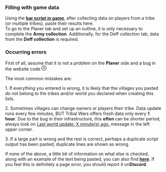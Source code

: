 ### Filling with game data

<div class="p-3 mb-2 bg-light text-dark"><i class="bi bi-info-square"></i> Using the <b><a target="_blank" href="/en/documentation/scripts/army_and_defence_collection/">bar script in game</a></b>, after collecting data on players from a tribe (or multiple tribes), paste their results here.</div>

<div class="p-3 mb-2 bg-light text-dark"><i class="bi bi-info-square"></i> To go to the <span class="md-error">Planer</span> tab and set up an outline, it is only necessary to complete the <b>Army collection</b>. Additionally, for the <span class="md-error">Deff collection</span> tab, data from the <b>Deff collection</b> is required.</div>

### Occurring errors

First of all, assume that it is not a problem on the <b>Planer</b> side and a bug in the website code <svg xmlns="http://www.w3.org/2000/svg" width="16" height="16" fill="currentColor" class="bi bi-emoji-smile-upside-down" viewBox="0 0 16 16"><path d="M8 1a7 7 0 1 0 0 14A7 7 0 0 0 8 1zm0-1a8 8 0 1 1 0 16A8 8 0 0 1 8 0z"/><path d="M4.285 6.433a.5.5 0 0 0 .683-.183A3.498 3.498 0 0 1 8 4.5c1.295 0 2.426.703 3.032 1.75a.5.5 0 0 0 .866-.5A4.498 4.498 0 0 0 8 3.5a4.5 4.5 0 0 0-3.898 2.25.5.5 0 0 0 .183.683zM7 9.5C7 8.672 6.552 8 6 8s-1 .672-1 1.5.448 1.5 1 1.5 1-.672 1-1.5zm4 0c0-.828-.448-1.5-1-1.5s-1 .672-1 1.5.448 1.5 1 1.5 1-.672 1-1.5z"/></svg>

The most common mistakes are:

<p class = "my-2"> <span class = "md-error"> 1. </span> If everything you entered is wrong, it is likely that the villages you pasted do not belong to the tribes and/or world you declared when creating this lists. </p>
<p class = "my-2"> <span class = "md-error"> 2. </span> Sometimes villages can change owners or players their tribe. Data update runs every few minutes, BUT Tribal Wars offers fresh data only every <b>1 hour</b>. Due to the bug in their infrastructure, this <b><span class = "md-error"> often </span></b> can be shorter period, always look on <u>Last world update: X minute(s) ago.</u> message in the left upper corner. </p>
<p class = "my-2"> <span class = "md-error"> 3. </span> If a large part is wrong and the rest is correct, perhaps a duplicate script output has been pasted, duplicate lines are shown as wrong. </p>

<div class="p-3 mb-2 bg-light text-dark"><i class="bi bi-info-square"></i> If none of the above, a little bit of information on what else is checked, along with an example of the text being pasted, you can also find <b><a target="_blank" href="/en/documentation/first_steps/step_3_fill_data/">here</a></b>. If you feel this is definitely a page error, you should report it on<b>Discord</b>.</div>
